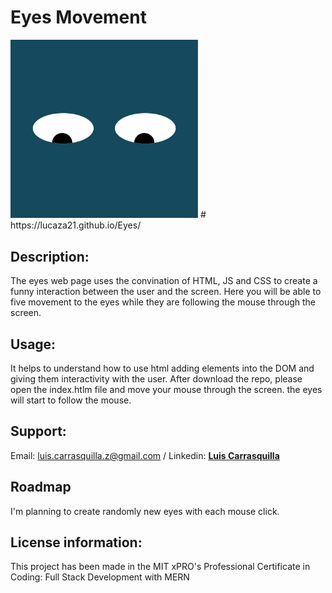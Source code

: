 # Eyes Movement
 
<img src= "eye.png" width='300'/>
# https://lucaza21.github.io/Eyes/

## Description: 
The eyes web page uses the convination of HTML, JS and CSS to create a funny interaction between the user and the screen.
Here you will be able to five movement to the eyes while they are following the mouse through the screen.

## Usage: 
It helps to understand how to use html adding elements into the DOM and giving them interactivity with the user.
After download the repo, please open the index.htlm file and move your mouse through the screen. the eyes will start to follow the mouse.

## Support:
Email: <luis.carrasquilla.z@gmail.com> / 
Linkedin: **[Luis Carrasquilla](https://www.linkedin.com/in/luis-carrasquilla/)** 

## Roadmap
I'm planning to create randomly new eyes with each mouse click.

## License information:  
This project has been made in the MIT xPRO's Professional Certificate in Coding: Full Stack Development with MERN



